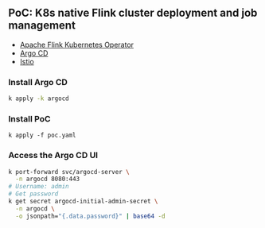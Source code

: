 
## PoC: K8s native Flink cluster deployment and job management

* [Apache Flink Kubernetes Operator](https://github.com/apache/flink-kubernetes-operator)
* [Argo CD](https://github.com/argoproj/argo-cd)
* [Istio](https://github.com/istio/istio)

### Install Argo CD

```zsh
k apply -k argocd
```

### Install PoC

```
k apply -f poc.yaml
```

### Access the Argo CD UI

```zsh
k port-forward svc/argocd-server \
  -n argocd 8080:443
# Username: admin
# Get password
k get secret argocd-initial-admin-secret \
  -n argocd \
  -o jsonpath="{.data.password}" | base64 -d
```
